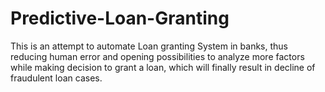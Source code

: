 # Predictive-Loan-Granting
This is an attempt to automate Loan granting System in banks, thus reducing human error and opening possibilities to analyze more factors while making decision to grant a loan, which will finally result in decline of fraudulent loan cases.
